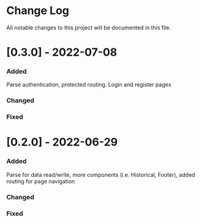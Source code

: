 # Change Log

All notable changes to this project will be documented in this file.

# [0.3.0] - 2022-07-08

### Added

Parse authentication, protected routing. Login and register pages

### Changed

### Fixed

# [0.2.0] - 2022-06-29

### Added

Parse for data read/write, more components (i.e. Historical, Footer), added routing for page navigation

### Changed

### Fixed
